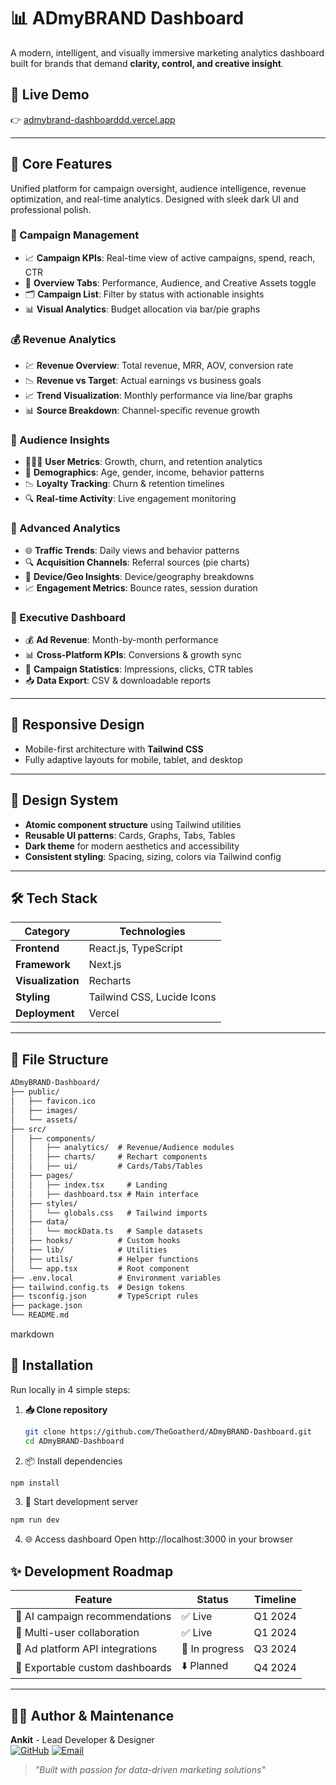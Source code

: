 # 📊 ADmyBRAND Dashboard  

A modern, intelligent, and visually immersive marketing analytics dashboard built for brands that demand **clarity, control, and creative insight**.

## 🚀 Live Demo  
👉 [admybrand-dashboarddd.vercel.app](admybrand-dashboarddd.vercel.app)

---

## 🧩 Core Features  
Unified platform for campaign oversight, audience intelligence, revenue optimization, and real-time analytics. Designed with sleek dark UI and professional polish.

### 🎯 Campaign Management  
- 📈 **Campaign KPIs**: Real-time view of active campaigns, spend, reach, CTR  
- 🧠 **Overview Tabs**: Performance, Audience, and Creative Assets toggle  
- 🗂️ **Campaign List**: Filter by status with actionable insights  
- 📊 **Visual Analytics**: Budget allocation via bar/pie graphs  

### 💰 Revenue Analytics  
- 💹 **Revenue Overview**: Total revenue, MRR, AOV, conversion rate  
- 📉 **Revenue vs Target**: Actual earnings vs business goals  
- 📈 **Trend Visualization**: Monthly performance via line/bar graphs  
- 📊 **Source Breakdown**: Channel-specific revenue growth  

### 🧬 Audience Insights  
- 🧑‍🤝‍🧑 **User Metrics**: Growth, churn, and retention analytics  
- 🧠 **Demographics**: Age, gender, income, behavior patterns  
- 📉 **Loyalty Tracking**: Churn & retention timelines  
- 🔍 **Real-time Activity**: Live engagement monitoring  

### 📡 Advanced Analytics  
- 🌐 **Traffic Trends**: Daily views and behavior patterns  
- 🔍 **Acquisition Channels**: Referral sources (pie charts)  
- 📱 **Device/Geo Insights**: Device/geography breakdowns  
- 📈 **Engagement Metrics**: Bounce rates, session duration  

### 🧠 Executive Dashboard  
- 💰 **Ad Revenue**: Month-by-month performance  
- 📊 **Cross-Platform KPIs**: Conversions & growth sync  
- 🧾 **Campaign Statistics**: Impressions, clicks, CTR tables  
- 📥 **Data Export**: CSV & downloadable reports  

---

## 📱 Responsive Design  
- Mobile-first architecture with **Tailwind CSS**  
- Fully adaptive layouts for mobile, tablet, and desktop  

---

## 🎨 Design System  
- **Atomic component structure** using Tailwind utilities  
- **Reusable UI patterns**: Cards, Graphs, Tabs, Tables  
- **Dark theme** for modern aesthetics and accessibility  
- **Consistent styling**: Spacing, sizing, colors via Tailwind config  

---

## 🛠️ Tech Stack  

| Category    | Technologies               |
|-------------|----------------------------|
| **Frontend**| React.js, TypeScript       |
| **Framework**| Next.js                   |
| **Visualization**| Recharts               |
| **Styling** | Tailwind CSS, Lucide Icons |
| **Deployment**| Vercel                   |

---

## 📂 File Structure

```md
ADmyBRAND-Dashboard/
├── public/
│   ├── favicon.ico
│   ├── images/
│   └── assets/
├── src/
│   ├── components/
│   │   ├── analytics/  # Revenue/Audience modules
│   │   ├── charts/     # Rechart components
│   │   ├── ui/         # Cards/Tabs/Tables
│   ├── pages/
│   │   ├── index.tsx     # Landing
│   │   ├── dashboard.tsx # Main interface
│   ├── styles/
│   │   └── globals.css   # Tailwind imports
│   ├── data/
│   │   └── mockData.ts   # Sample datasets
│   ├── hooks/          # Custom hooks
│   ├── lib/            # Utilities
│   ├── utils/          # Helper functions
│   └── app.tsx         # Root component
├── .env.local          # Environment variables
├── tailwind.config.ts  # Design tokens
├── tsconfig.json       # TypeScript rules
├── package.json
└── README.md
```
markdown
## 🔧 Installation  
Run locally in 4 simple steps:  

1. **📥 Clone repository**  
   ```bash
   git clone https://github.com/TheGoatherd/ADmyBRAND-Dashboard.git
   cd ADmyBRAND-Dashboard
2. 📦 Install dependencies
  ```bash
  npm install
  ```
3. 🚀 Start development server
  ```bash
  npm run dev
  ```
4. 🌐 Access dashboard
Open http://localhost:3000 in your browser

## ✨ Development Roadmap

| Feature                      | Status        | Timeline       |
|------------------------------|---------------|----------------|
| 🧠 AI campaign recommendations | ✅ Live       | Q1 2024        |
| 👥 Multi-user collaboration    | ✅ Live       | Q1 2024        |
| 🔌 Ad platform API integrations | 🔄 In progress | Q3 2024        |
| 💾 Exportable custom dashboards | ⬇️ Planned    | Q4 2024        |

---

## 🧑‍💻 Author & Maintenance  
**Ankit** - Lead Developer & Designer  
[![GitHub](https://img.shields.io/badge/-@TheGoatherd-181717?style=flat&logo=github)](https://github.com/TheGoatherd)
[![Email](https://img.shields.io/badge/-Contact_Me-D14836?style=flat&logo=gmail)](mailto:iamankit4435@gmail.com)

> *"Built with passion for data-driven marketing solutions"*  
